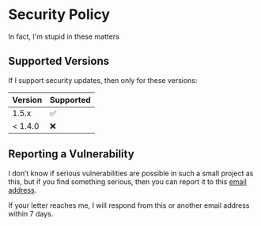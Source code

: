 # Security Policy

In fact, I'm stupid in these matters


## Supported Versions
If I support security updates, then only for these versions:

| Version | Supported          |
| ------- | ------------------ |
| 1.5.x   | :white_check_mark: |
| < 1.4.0 | :x:                |

## Reporting a Vulnerability
I don’t know if serious vulnerabilities are possible in such a small project as this, but if you find something serious, then you can report it to this [email address](mailto:owner@kindit.xyz).  

If your letter reaches me, I will respond from this or another email address within 7 days.
